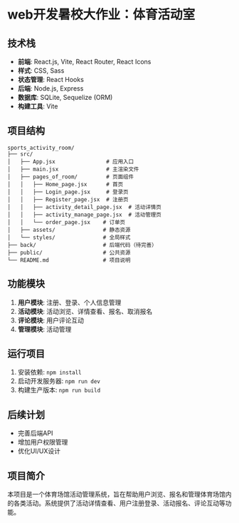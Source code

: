 # web开发暑校大作业：体育活动室

## 技术栈
- **前端**: React.js, Vite, React Router, React Icons
- **样式**: CSS, Sass
- **状态管理**: React Hooks
- **后端**: Node.js, Express 
- **数据库**: SQLite, Sequelize (ORM)
- **构建工具**: Vite

## 项目结构
```
sports_activity_room/
├── src/
│   ├── App.jsx                # 应用入口
│   ├── main.jsx               # 主渲染文件
│   ├── pages_of_room/         # 页面组件
│   │   ├── Home_page.jsx      # 首页
│   │   ├── Login_page.jsx     # 登录页
│   │   ├── Register_page.jsx  # 注册页
│   │   ├── activity_detail_page.jsx  # 活动详情页
│   │   ├── activity_manage_page.jsx  # 活动管理页
│   │   └── order_page.jsx    # 订单页
│   ├── assets/               # 静态资源
│   └── styles/               # 全局样式
├── back/                     # 后端代码（待完善）
├── public/                   # 公共资源
└── README.md                 # 项目说明
```

## 功能模块
1. **用户模块**: 注册、登录、个人信息管理
2. **活动模块**: 活动浏览、详情查看、报名、取消报名
3. **评论模块**: 用户评论互动
4. **管理模块**: 活动管理

## 运行项目
1. 安装依赖: `npm install`
2. 启动开发服务器: `npm run dev`
3. 构建生产版本: `npm run build`

## 后续计划
- 完善后端API
- 增加用户权限管理
- 优化UI/UX设计
## 项目简介
本项目是一个体育场馆活动管理系统，旨在帮助用户浏览、报名和管理体育场馆内的各类活动。系统提供了活动详情查看、用户注册登录、活动报名、评论互动等功能。
